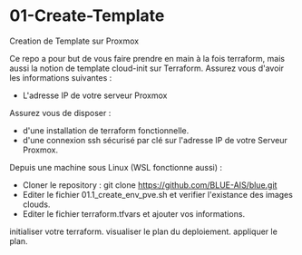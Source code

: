 # 01-Create-Template
 Creation de Template sur Proxmox

Ce repo a pour but de vous faire prendre en main à la fois terraform, mais aussi la notion de template cloud-init sur Terraform.
Assurez vous d'avoir les informations suivantes :
- L'adresse IP de votre serveur Proxmox
  
Assurez vous de disposer :
- d'une installation de terraform fonctionnelle.
- d'une connexion ssh sécurisé par clé sur l'adresse IP de votre Serveur Proxmox.
  
Depuis une machine sous Linux (WSL fonctionne aussi) :
- Cloner le repository :
  git clone https://github.com/BLUE-AIS/blue.git
- Editer le fichier 01.1_create_env_pve.sh et verifier l'existance des images clouds.
- Editer le fichier terraform.tfvars et ajouter vos informations.
     
initialiser votre terraform. 
visualiser le plan du deploiement.
appliquer le plan.
